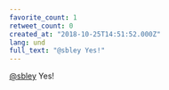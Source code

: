 ```yaml
---
favorite_count: 1
retweet_count: 0
created_at: "2018-10-25T14:51:52.000Z"
lang: und
full_text: "@sbley Yes!"
---
```


[@sbley](https://twitter.com/sbley) Yes!
